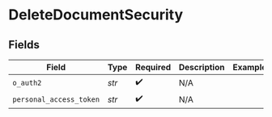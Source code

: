 # DeleteDocumentSecurity


## Fields

| Field                   | Type                    | Required                | Description             | Example                 |
| ----------------------- | ----------------------- | ----------------------- | ----------------------- | ----------------------- |
| `o_auth2`               | *str*                   | :heavy_check_mark:      | N/A                     |                         |
| `personal_access_token` | *str*                   | :heavy_check_mark:      | N/A                     |                         |